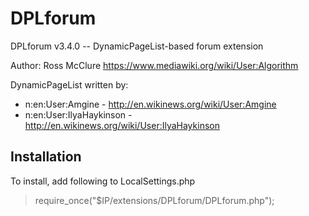 # DPLforum

DPLforum v3.4.0 -- DynamicPageList-based forum extension

Author: Ross McClure
https://www.mediawiki.org/wiki/User:Algorithm

DynamicPageList written by:
 -  n:en:User:Amgine - http://en.wikinews.org/wiki/User:Amgine
 -  n:en:User:IlyaHaykinson - http://en.wikinews.org/wiki/User:IlyaHaykinson

## Installation

To install, add following to LocalSettings.php
 > require_once("$IP/extensions/DPLforum/DPLforum.php");
